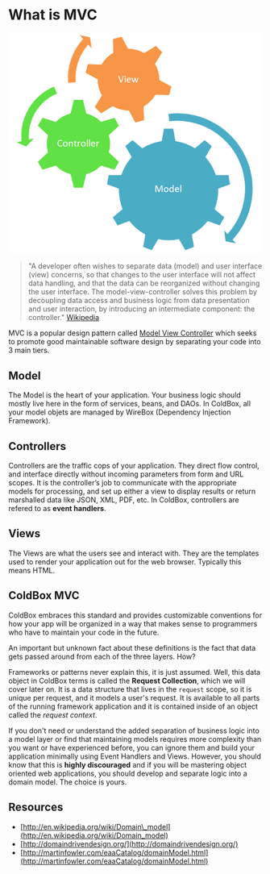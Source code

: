 # What is MVC

![](/full/images/mvc-overview.png)

> "A developer often wishes to separate data \(model\) and user interface \(view\) concerns, so that changes to the user interface will not affect data handling, and that the data can be reorganized without changing the user interface. The model-view-controller solves this problem by decoupling data access and business logic from data presentation and user interaction, by introducing an intermediate component: the controller." [Wikipedia](http://en.wikipedia.org/wiki/Model-view-controller)
  
 MVC is a popular design pattern called [Model View Controller](http://en.wikipedia.org/wiki/Model–view–controller) which seeks to promote good maintainable software design by separating your code into 3 main tiers.

## Model

The Model is the heart of your application. Your business logic should mostly live here in the form of services, beans, and DAOs. In ColdBox, all your model objets are managed by WireBox \(Dependency Injection Framework\).

## Controllers

Controllers are the traffic cops of your application. They direct flow control, and interface directly without incoming parameters from form and URL scopes. It is the controller’s job to communicate with the appropriate models for processing, and set up either a view to display results or return marshalled data like JSON, XML, PDF, etc. In ColdBox, controllers are refered to as **event handlers**.

## Views

The Views are what the users see and interact with. They are the templates used to render your application out for the web browser. Typically this means HTML.

## ColdBox MVC

ColdBox embraces this standard and provides customizable conventions for how your app will be organized in a way that makes sense to programmers who have to maintain your code in the future.

An important but unknown fact about these definitions is the fact that data gets passed around from each of the three layers. How?

Frameworks or patterns never explain this, it is just assumed. Well, this data object in ColdBox terms is called the **Request Collection**, which we will cover later on. It is a data structure that lives in the `request` scope, so it is unique per request, and it models a user's request. It is available to all parts of the running framework application and it is contained inside of an object called the _request context_.

If you don't need or understand the added separation of business logic into a model layer or find that maintaining models requires more complexity than you want or have experienced before, you can ignore them and build your application minimally using Event Handlers and Views. However, you should know that this is **highly discouraged** and if you will be mastering object oriented web applications, you should develop and separate logic into a domain model. The choice is yours.

## Resources

* [http://en.wikipedia.org/wiki/Domain\_model](http://en.wikipedia.org/wiki/Domain_model)
* [http://domaindrivendesign.org/](http://domaindrivendesign.org/)
* [http://martinfowler.com/eaaCatalog/domainModel.html](http://martinfowler.com/eaaCatalog/domainModel.html)

